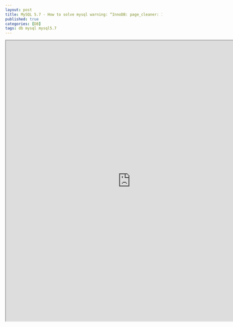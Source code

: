 ```yaml
---
layout: post
title: MySQL 5.7 - How to solve mysql warning: “InnoDB: page_cleaner: 1000ms intended loop took XXX ms. The settings might not be optimal”?
published: true
categories: [DB]
tags: db mysql mysql5.7
---
```

<iframe width="800" height="900" src="https://docs.google.com/document/d/e/2PACX-1vSNXJMfGpgyMj8NUCKkx4FMLxrXZbcV1nxyp7cDgw42LlHnvgg6aomRP1NSZ3PvpUd4E_FXpeCJ5oSQ/pub?embedded=true"></iframe>  
